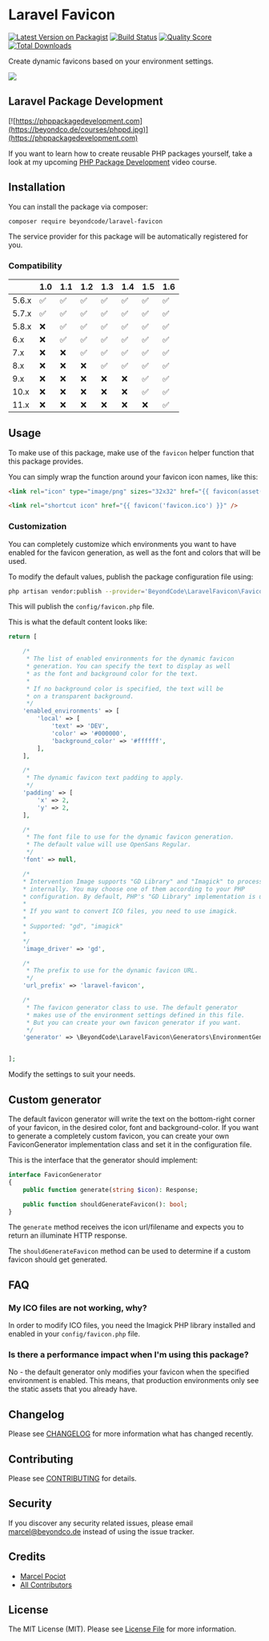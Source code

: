 # Laravel Favicon 

[![Latest Version on Packagist](https://img.shields.io/packagist/v/beyondcode/laravel-favicon.svg?style=flat-square)](https://packagist.org/packages/beyondcode/laravel-favicon)
[![Build Status](https://img.shields.io/travis/beyondcode/laravel-favicon/master.svg?style=flat-square)](https://travis-ci.org/beyondcode/laravel-favicon)
[![Quality Score](https://img.shields.io/scrutinizer/g/beyondcode/laravel-favicon.svg?style=flat-square)](https://scrutinizer-ci.com/g/beyondcode/laravel-favicon)
[![Total Downloads](https://img.shields.io/packagist/dt/beyondcode/laravel-favicon.svg?style=flat-square)](https://packagist.org/packages/beyondcode/laravel-favicon)

Create dynamic favicons based on your environment settings.

![](https://beyondco.de/github/favicons/screenshot.png)

## Laravel Package Development

[![https://phppackagedevelopment.com](https://beyondco.de/courses/phppd.jpg)](https://phppackagedevelopment.com)

If you want to learn how to create reusable PHP packages yourself, take a look at my upcoming [PHP Package Development](https://phppackagedevelopment.com) video course.

## Installation

You can install the package via composer:

```bash
composer require beyondcode/laravel-favicon
```

The service provider for this package will be automatically registered for you.

### Compatibility

|       | 1.0 | 1.1 | 1.2 | 1.3 | 1.4 | 1.5 | 1.6 |
|-------|-----|-----|-----|-----|-----|-----|-----|
| 5.6.x | ✅   | ✅   | ✅   | ✅   | ✅   | ✅   | ✅   |
| 5.7.x | ✅   | ✅   | ✅   | ✅   | ✅   | ✅   | ✅   |
| 5.8.x | ❌   | ✅   | ✅   | ✅   | ✅   | ✅   | ✅   |
| 6.x   | ❌   | ✅   | ✅   | ✅   | ✅   | ✅   | ✅   |
| 7.x   | ❌   | ❌   | ✅   | ✅   | ✅   | ✅   | ✅   |
| 8.x   | ❌   | ❌   | ❌   | ✅   | ✅   | ✅   | ✅   |
| 9.x   | ❌   | ❌   | ❌   | ❌   | ❌   | ✅   | ✅   |
| 10.x  | ❌   | ❌   | ❌   | ❌   | ❌   | ✅   | ✅   |
| 11.x  | ❌   | ❌   | ❌   | ❌   | ❌   | ❌   | ✅   |

## Usage

To make use of this package, make use of the `favicon` helper function that this package provides.

You can simply wrap the function around your favicon icon names, like this:

```html
<link rel="icon" type="image/png" sizes="32x32" href="{{ favicon(asset('favicon-32x32.png')) }}">

<link rel="shortcut icon" href="{{ favicon('favicon.ico') }}" />
```

### Customization

You can completely customize which environments you want to have enabled for the favicon generation, as well as the font and colors that will be used.

To modify the default values, publish the package configuration file using:

```bash
php artisan vendor:publish --provider='BeyondCode\LaravelFavicon\FaviconServiceProvider' --tag='config'
```

This will publish the `config/favicon.php` file.

This is what the default content looks like:

```php
return [

    /*
     * The list of enabled environments for the dynamic favicon
     * generation. You can specify the text to display as well
     * as the font and background color for the text.
     *
     * If no background color is specified, the text will be
     * on a transparent background.
     */
    'enabled_environments' => [
        'local' => [
            'text' => 'DEV',
            'color' => '#000000',
            'background_color' => '#ffffff',
        ],
    ],

    /*
     * The dynamic favicon text padding to apply.
     */
    'padding' => [
        'x' => 2,
        'y' => 2,
    ],

    /*
     * The font file to use for the dynamic favicon generation.
     * The default value will use OpenSans Regular.
     */
    'font' => null,

    /*
    * Intervention Image supports "GD Library" and "Imagick" to process images
    * internally. You may choose one of them according to your PHP
    * configuration. By default, PHP's "GD Library" implementation is used.
    *
    * If you want to convert ICO files, you need to use imagick.
    *
    * Supported: "gd", "imagick"
    *
    */
    'image_driver' => 'gd',

    /*
     * The prefix to use for the dynamic favicon URL.
     */
    'url_prefix' => 'laravel-favicon',

    /*
     * The favicon generator class to use. The default generator
     * makes use of the environment settings defined in this file.
     * But you can create your own favicon generator if you want.
     */
    'generator' => \BeyondCode\LaravelFavicon\Generators\EnvironmentGenerator::class,


];
```

Modify the settings to suit your needs.

## Custom generator

The default favicon generator will write the text on the bottom-right corner of your favicon, in the desired color, font and background-color.
If you want to generate a completely custom favicon, you can create your own FaviconGenerator implementation class and set it in the configuration file.

This is the interface that the generator should implement:

```php
interface FaviconGenerator
{
    public function generate(string $icon): Response;

    public function shouldGenerateFavicon(): bool;
}
```

The `generate` method receives the icon url/filename and expects you to return an illuminate HTTP response.

The `shouldGenerateFavicon` method can be used to determine if a custom favicon should get generated.

## FAQ

### My ICO files are not working, why?

In order to modify ICO files, you need the Imagick PHP library installed and enabled in your `config/favicon.php` file.

### Is there a performance impact when I'm using this package?

No - the default generator only modifies your favicon when the specified environment is enabled. This means, that production environments only see the static assets that you already have.

## Changelog

Please see [CHANGELOG](CHANGELOG.md) for more information what has changed recently.

## Contributing

Please see [CONTRIBUTING](CONTRIBUTING.md) for details.

## Security

If you discover any security related issues, please email marcel@beyondco.de instead of using the issue tracker.

## Credits

- [Marcel Pociot](https://github.com/mpociot)
- [All Contributors](../../contributors)

## License

The MIT License (MIT). Please see [License File](LICENSE.md) for more information.
